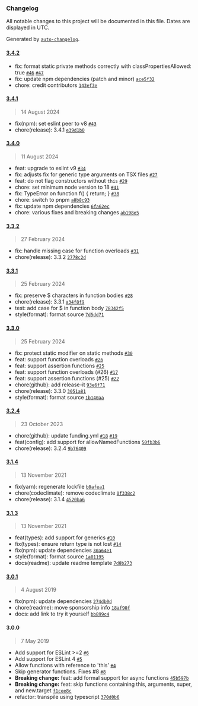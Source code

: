 ### Changelog

All notable changes to this project will be documented in this file. Dates are displayed in UTC.

Generated by [`auto-changelog`](https://github.com/CookPete/auto-changelog).

#### [3.4.2](https://github.com/JamieMason/eslint-plugin-prefer-arrow-functions/compare/3.4.1...3.4.2)

- fix: format static private methods correctly with classPropertiesAllowed: true [`#46`](https://github.com/JamieMason/eslint-plugin-prefer-arrow-functions/issues/46) [`#47`](https://github.com/JamieMason/eslint-plugin-prefer-arrow-functions/issues/47)
- fix: update npm dependencies (patch and minor) [`ace5f32`](https://github.com/JamieMason/eslint-plugin-prefer-arrow-functions/commit/ace5f327bf273b7b42211d9d5b056d4041f6d08e)
- chore: credit contributors [`143ef3e`](https://github.com/JamieMason/eslint-plugin-prefer-arrow-functions/commit/143ef3ee3ed844113844a3e642e80d9f8be2c167)

#### [3.4.1](https://github.com/JamieMason/eslint-plugin-prefer-arrow-functions/compare/3.4.0...3.4.1)

> 14 August 2024

- fix(npm): set eslint peer to v8 [`#43`](https://github.com/JamieMason/eslint-plugin-prefer-arrow-functions/issues/43)
- chore(release): 3.4.1 [`e39d1b0`](https://github.com/JamieMason/eslint-plugin-prefer-arrow-functions/commit/e39d1b02775f0ac390d21863306dbfd505197c26)

#### [3.4.0](https://github.com/JamieMason/eslint-plugin-prefer-arrow-functions/compare/3.3.2...3.4.0)

> 11 August 2024

- feat: upgrade to eslint v9 [`#34`](https://github.com/JamieMason/eslint-plugin-prefer-arrow-functions/issues/34)
- fix: adjusts fix for generic type arguments on TSX files [`#27`](https://github.com/JamieMason/eslint-plugin-prefer-arrow-functions/issues/27)
- feat: do not flag constructors without `this` [`#29`](https://github.com/JamieMason/eslint-plugin-prefer-arrow-functions/issues/29)
- chore: set minimum node version to 18 [`#41`](https://github.com/JamieMason/eslint-plugin-prefer-arrow-functions/issues/41)
- fix: TypeError on function f() { return; } [`#38`](https://github.com/JamieMason/eslint-plugin-prefer-arrow-functions/issues/38)
- chore: switch to pnpm [`a8b8c93`](https://github.com/JamieMason/eslint-plugin-prefer-arrow-functions/commit/a8b8c939649d8310b17d104d51fa4b4f73c1235e)
- fix: update npm dependencies [`6fa62ec`](https://github.com/JamieMason/eslint-plugin-prefer-arrow-functions/commit/6fa62ec02d27bfdacabdb75dd06b203d4802753a)
- chore: various fixes and breaking changes [`ab198e5`](https://github.com/JamieMason/eslint-plugin-prefer-arrow-functions/commit/ab198e53b553669a23eeea9f1f14d8e86c603e4a)

#### [3.3.2](https://github.com/JamieMason/eslint-plugin-prefer-arrow-functions/compare/3.3.1...3.3.2)

> 27 February 2024

- fix: handle missing case for function overloads [`#31`](https://github.com/JamieMason/eslint-plugin-prefer-arrow-functions/pull/31)
- chore(release): 3.3.2 [`2778c2d`](https://github.com/JamieMason/eslint-plugin-prefer-arrow-functions/commit/2778c2d289c9e0db6d42dafd26e761c50d306a15)

#### [3.3.1](https://github.com/JamieMason/eslint-plugin-prefer-arrow-functions/compare/3.3.0...3.3.1)

> 25 February 2024

- fix: preserve $ characters in function bodies [`#28`](https://github.com/JamieMason/eslint-plugin-prefer-arrow-functions/issues/28)
- chore(release): 3.3.1 [`a34f8f9`](https://github.com/JamieMason/eslint-plugin-prefer-arrow-functions/commit/a34f8f9f53ce9a3c09603c80968cefdb9ae9b060)
- test: add case for $ in function body [`78342f5`](https://github.com/JamieMason/eslint-plugin-prefer-arrow-functions/commit/78342f545702efb0f6c3629f74d36ca7ba65ca36)
- style(format): format source [`7d5dd71`](https://github.com/JamieMason/eslint-plugin-prefer-arrow-functions/commit/7d5dd71ed48602b7f36742bbc612bcc96a103eb7)

#### [3.3.0](https://github.com/JamieMason/eslint-plugin-prefer-arrow-functions/compare/3.2.4...3.3.0)

> 25 February 2024

- fix: protect static modifier on static methods [`#30`](https://github.com/JamieMason/eslint-plugin-prefer-arrow-functions/pull/30)
- feat: support function overloads [`#26`](https://github.com/JamieMason/eslint-plugin-prefer-arrow-functions/pull/26)
- feat: support assertion functions [`#25`](https://github.com/JamieMason/eslint-plugin-prefer-arrow-functions/pull/25)
- feat: support function overloads (#26) [`#17`](https://github.com/JamieMason/eslint-plugin-prefer-arrow-functions/issues/17)
- feat: support assertion functions (#25) [`#22`](https://github.com/JamieMason/eslint-plugin-prefer-arrow-functions/issues/22)
- chore(github): add release-it [`93e6f71`](https://github.com/JamieMason/eslint-plugin-prefer-arrow-functions/commit/93e6f7185a2161e864f40659c23b12761ef74de5)
- chore(release): 3.3.0 [`3051a81`](https://github.com/JamieMason/eslint-plugin-prefer-arrow-functions/commit/3051a813ad4e2e093965a2c343ca14df001fe6af)
- style(format): format source [`1b140aa`](https://github.com/JamieMason/eslint-plugin-prefer-arrow-functions/commit/1b140aaf6408ed2d084ceb30ce31705b5e554ea3)

#### [3.2.4](https://github.com/JamieMason/eslint-plugin-prefer-arrow-functions/compare/3.1.4...3.2.4)

> 23 October 2023

- chore(github): update funding.yml [`#18`](https://github.com/JamieMason/eslint-plugin-prefer-arrow-functions/issues/18) [`#19`](https://github.com/JamieMason/eslint-plugin-prefer-arrow-functions/issues/19)
- feat(config): add support for allowNamedFunctions [`50fb3b6`](https://github.com/JamieMason/eslint-plugin-prefer-arrow-functions/commit/50fb3b68d9b2eaf48617404bec8f9ed1b4e6a511)
- chore(release): 3.2.4 [`9b76409`](https://github.com/JamieMason/eslint-plugin-prefer-arrow-functions/commit/9b76409f17deaa5d820c92adbb32cdc462fb3ec4)

#### [3.1.4](https://github.com/JamieMason/eslint-plugin-prefer-arrow-functions/compare/3.1.3...3.1.4)

> 13 November 2021

- fix(yarn): regenerate lockfile [`b0afea1`](https://github.com/JamieMason/eslint-plugin-prefer-arrow-functions/commit/b0afea135a4de55e9c0e3525fc98caa88d81292e)
- chore(codeclimate): remove codeclimate [`0f338c2`](https://github.com/JamieMason/eslint-plugin-prefer-arrow-functions/commit/0f338c275c3cdc1e835b8da9ed78195f35f6521c)
- chore(release): 3.1.4 [`4520ba6`](https://github.com/JamieMason/eslint-plugin-prefer-arrow-functions/commit/4520ba6591a7bc489f5af967f5ffc508d70cb6c7)

#### [3.1.3](https://github.com/JamieMason/eslint-plugin-prefer-arrow-functions/compare/3.0.1...3.1.3)

> 13 November 2021

- feat(types): add support for generics [`#10`](https://github.com/JamieMason/eslint-plugin-prefer-arrow-functions/issues/10)
- fix(types): ensure return type is not lost [`#14`](https://github.com/JamieMason/eslint-plugin-prefer-arrow-functions/issues/14)
- fix(npm): update dependencies [`30a64e1`](https://github.com/JamieMason/eslint-plugin-prefer-arrow-functions/commit/30a64e1cd12c5ae502ff7fdaa83f1515934e0358)
- style(format): format source [`1a01195`](https://github.com/JamieMason/eslint-plugin-prefer-arrow-functions/commit/1a011957ceedb341272c8de28a5439bccb781b7a)
- docs(readme): update readme template [`7d8b273`](https://github.com/JamieMason/eslint-plugin-prefer-arrow-functions/commit/7d8b2735d7247e1e9e8cc9981b3c2805e5dbf8e6)

#### [3.0.1](https://github.com/JamieMason/eslint-plugin-prefer-arrow-functions/compare/3.0.0...3.0.1)

> 4 August 2019

- fix(npm): update dependencies [`274db0d`](https://github.com/JamieMason/eslint-plugin-prefer-arrow-functions/commit/274db0de3fcc4b191942273f78978a6bc9720382)
- chore(readme): move sponsorship info [`18af90f`](https://github.com/JamieMason/eslint-plugin-prefer-arrow-functions/commit/18af90f1694b6a91cb5fad33ca546a0be7e25111)
- docs: add link to try it yourself [`bb899c4`](https://github.com/JamieMason/eslint-plugin-prefer-arrow-functions/commit/bb899c44e744cd3b811c14c1ecd2e7d6121904ad)

#### 3.0.0

> 7 May 2019

- Add support for ESLint &gt;=2 [`#6`](https://github.com/JamieMason/eslint-plugin-prefer-arrow-functions/pull/6)
- Add support for ESLint 4 [`#5`](https://github.com/JamieMason/eslint-plugin-prefer-arrow-functions/pull/5)
- Allow functions with reference to 'this' [`#4`](https://github.com/JamieMason/eslint-plugin-prefer-arrow-functions/pull/4)
- Skip generator functions. Fixes #8 [`#8`](https://github.com/JamieMason/eslint-plugin-prefer-arrow-functions/issues/8)
- **Breaking change:** feat: add formal support for async functions [`45b597b`](https://github.com/JamieMason/eslint-plugin-prefer-arrow-functions/commit/45b597b39af451de96abb74d6b52082da2a7aad1)
- **Breaking change:** feat: skip functions containing this, arguments, super, and new.target [`f1cee8c`](https://github.com/JamieMason/eslint-plugin-prefer-arrow-functions/commit/f1cee8cb91fd60494a49d226cb4d1b0e726b162f)
- refactor: transpile using typescript [`370d0b6`](https://github.com/JamieMason/eslint-plugin-prefer-arrow-functions/commit/370d0b60c749199a02821ffb857fc136cb13a98c)
